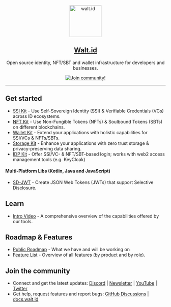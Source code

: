 <div align="center">
<div>
    <a href="https://walt.id">
    <img alt="walt.id" src="https://user-images.githubusercontent.com/48290617/186866872-7b5b079b-d729-4585-a354-1e97d316b36f.png" width=100/>
    </a>    
</div>
    <h2><a href="https://walt.id" target="_blank">Walt.id</a></h2>
<p> Open source identity, NFT/SBT and wallet infrastructure for developers and businesses.</p>
<a href="https://walt.id/community">
    <img src="https://img.shields.io/badge/Join-The Community-blue.svg?style=flat" alt="Join community!" />
  </a>

<hr>
<div>
</div>

</div>


## Get started

* [SSI Kit](https://github.com/walt-id/waltid-ssikit) - Use Self-Sovereign Identity (SSI) & Verifiable Credentials (VCs) across ID ecosystems.
* [NFT Kit](https://github.com/walt-id/waltid-nftkit) - Use Non-Fungible Tokens (NFTs) & Soulbound Tokens (SBTs) on different blockchains.
* [Wallet Kit](https://github.com/walt-id/waltid-walletkit) - Extend your applications with holistic capabilities for SSI/VCs & NFTs/SBTs.
* [Storage Kit](https://github.com/walt-id/waltid-storage-kit) - Enhance your applications with zero trust storage & privacy-preserving data sharing.
* [IDP Kit](https://github.com/walt-id/waltid-idpkit) - Offer SSI/VC- & NFT/SBT-based login; works with web2 access management tools (e.g. KeyCloak)

#### Multi-Platform Libs (Kotlin, Java and JavaScript)
* [SD-JWT](https://github.com/walt-id/waltid-ssikit) - Create JSON Web Tokens (JWTs) that support Selective Disclosure.

## Learn

* [Intro Video](https://youtu.be/Cy8BSMmEt8U) - A comprehensive overview of the capabilities offered by our tools.

## Roadmap & Features

* [Public Roadmap](https://walt-id.notion.site/fcde1687baab42378b3047d4a22eeaca?v=1140dd17c17b4726a70cc1465d20866d) - What we have and will be working on
* [Feature List](https://www.notion.so/walt-id/Feature-List-5177a61c9d9c410ab1912a0e8574f014) - Overview of all features (by product and by role).


## Join the community

* Connect and get the latest updates: <a href="https://discord.gg/AW8AgqJthZ">Discord</a> | <a href="https://walt.id/newsletter">Newsletter</a> | <a href="https://www.youtube.com/channel/UCXfOzrv3PIvmur_CmwwmdLA">YouTube</a> | <a href="https://mobile.twitter.com/walt_id" target="_blank">Twitter</a>
* Get help, request features and report bugs: <a href="https://github.com/walt-id/.github/discussions" target="_blank">GitHub Discussions</a> | <a href="https://docs.walt.id" target="_blank">docs.walt.id</a>

